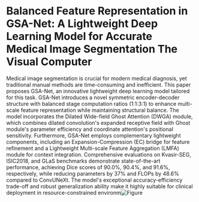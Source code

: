# Balanced Feature Representation in GSA-Net: A Lightweight Deep Learning Model for Accurate Medical Image Segmentation  The Visual Computer

Medical image segmentation is crucial for modern medical diagnosis, yet traditional manual methods are time-consuming and inefficient. This paper proposes GSA-Net, an innovative lightweight deep learning model tailored for this task. GSA-Net introduces a novel symmetric encoder-decoder structure with balanced stage computation ratios (1:1:3:1) to enhance multi-scale feature representation while maintaining structural balance. The model incorporates the Dilated Wide-field Ghost Attention (DWGA) module, which combines dilated convolution's expanded receptive field with Ghost module's parameter efficiency and coordinate attention's positional sensitivity. Furthermore, GSA-Net employs complementary lightweight components, including an Expansion-Compression (EC) bridge for feature refinement and a Lightweight Multi-scale Feature Aggregation (LMFA) module for context integration. Comprehensive evaluations on Kvasir-SEG, ISIC2018, and GLaS benchmarks demonstrate state-of-the-art performance, achieving Dice scores of 90.0%, 90.4%, and 91.6%, respectively, while reducing parameters by 37% and FLOPs by 48.6% compared to ConvUNeXt. The model's exceptional accuracy-efficiency trade-off and robust generalization ability make it highly suitable for clinical deployment in resource-constrained environm![Figure](https://github.com/user-attachments/assets/e0c46cf2-cd0c-4c19-9d0e-9c2ceb63ad13)


